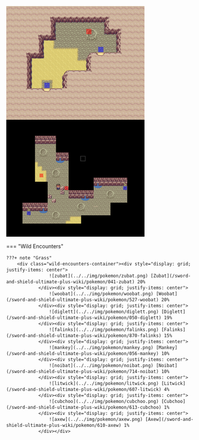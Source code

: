 <img src="../../img/routes/Route 8 Cave.png" alt="Route 8 Cave"/>

=== "Wild Encounters"


	???+ note "Grass"
		<div class="wild-encounters-container"><div style="display: grid; justify-items: center">
                    ![zubat](../../img/pokemon/zubat.png) [Zubat](/sword-and-shield-ultimate-plus-wiki/pokemon/041-zubat) 20%
                </div><div style="display: grid; justify-items: center">
                    ![woobat](../../img/pokemon/woobat.png) [Woobat](/sword-and-shield-ultimate-plus-wiki/pokemon/527-woobat) 20%
                </div><div style="display: grid; justify-items: center">
                    ![diglett](../../img/pokemon/diglett.png) [Diglett](/sword-and-shield-ultimate-plus-wiki/pokemon/050-diglett) 19%
                </div><div style="display: grid; justify-items: center">
                    ![falinks](../../img/pokemon/falinks.png) [Falinks](/sword-and-shield-ultimate-plus-wiki/pokemon/870-falinks) 15%
                </div><div style="display: grid; justify-items: center">
                    ![mankey](../../img/pokemon/mankey.png) [Mankey](/sword-and-shield-ultimate-plus-wiki/pokemon/056-mankey) 10%
                </div><div style="display: grid; justify-items: center">
                    ![noibat](../../img/pokemon/noibat.png) [Noibat](/sword-and-shield-ultimate-plus-wiki/pokemon/714-noibat) 10%
                </div><div style="display: grid; justify-items: center">
                    ![litwick](../../img/pokemon/litwick.png) [Litwick](/sword-and-shield-ultimate-plus-wiki/pokemon/607-litwick) 4%
                </div><div style="display: grid; justify-items: center">
                    ![cubchoo](../../img/pokemon/cubchoo.png) [Cubchoo](/sword-and-shield-ultimate-plus-wiki/pokemon/613-cubchoo) 1%
                </div><div style="display: grid; justify-items: center">
                    ![axew](../../img/pokemon/axew.png) [Axew](/sword-and-shield-ultimate-plus-wiki/pokemon/610-axew) 1%
                </div></div>



